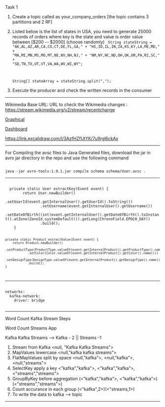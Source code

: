 
Task 1
  1.  Create a topic called as your_company_orders [the topic contains 3 partitions and 2 RF]
  2.  Listed below is the list of states in USA, you need to generate 25000 records of orders where key is the state and value is order value between [$200 -- $2000] (choose randomly)
     <code>
       String stateString =
				"AK,AL,AZ,AR,CA,CO,CT,DE,FL,GA," +
						"HI,ID,IL,IN,IA,KS,KY,LA,ME,MD," +
						"MA,MI,MN,MS,MO,MT,NE,NV,NH,NJ," +
						"NM,NY,NC,ND,OH,OK,OR,PA,RI,SC," +
						"SD,TN,TX,UT,VT,VA,WA,WV,WI,WY";
      
		String[] stateArray = stateString.split(",");
	</code>
  4.  Execute the producer and check the written records in the consumer 

<hr>

Wikimedia Base URL: 
URL to check the Wikimedia changes : https://stream.wikimedia.org/v2/stream/recentchange

<a href="https://esjewett.github.io/wm-eventsource-demo/"> Graphical </a>

<a href="https://codepen.io/Krinkle/pen/BwEKgW?editors=1010"> Dashboard </a>


https://link.excalidraw.com/l/3AzfHZfUtYK/7u9rgl6ckAx

<hr>

For Compiling the avsc files to Java Generated files, download the jar in avro jar directory in the repo and use the following command

<code>
java -jar avro-tools-1.9.1.jar compile schema schema/User.avsc .
</code>

<hr>

<code>
  private static User extractKey(Event event) {
        return User.newBuilder()
                .setUserId(event.getInternalUser().getUserId().toString())
                .setUsername(event.getInternalUser().getUsername())
                .setDateOfBirth((int)event.getInternalUser().getDateOfBirth().toInstant().atZone(ZoneId.systemDefault()).getLong(ChronoField.EPOCH_DAY))
                .build();
    }

    private static Product extractValue(Event event) {
        return Product.newBuilder()
                .setProductType(ProductType.valueOf(event.getInternalProduct().getProductType().name()))
                .setColor(Color.valueOf(event.getInternalProduct().getColor().name()))
                .setDesignType(DesignType.valueOf(event.getInternalProduct().getDesignType().name()))
                .build();
    }
</code>
<hr>
<code>
networks:
  kafka-network:
    driver: bridge
	</code>

  <hr>
  Word Count Kafka Stream Steps 

  Word Count Streams App  

Kafka Kafka Streams --> Kafka - 2 || Streams -1 

1. Stream from Kafka    <null, "Kafka Kafka Streams">
2. MapValues  lowercase  <null,"kafka kafka streams">
3. FlatMapValues split by space <null,"kafka">, <null,"kafka">,<null,"streams">
4. SelectKey apply a key <"kafka","kafka">, <"kafka","kafka">,<"streams","streams">
5. GroupByKey before aggregation (<"kafka","kafka">, <"kafka","kafka">) (<"streams","streams">)
6. Count accurance in each group (<"kafka",2>)(<"streams,1>)
7. To write the data to kafka   --> topic

  <hr>
